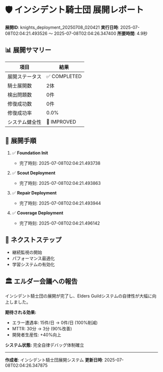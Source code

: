 # 🛡️ インシデント騎士団 展開レポート

**展開ID**: knights_deployment_20250708_020421
**実行日時**: 2025-07-08T02:04:21.493526 ～ 2025-07-08T02:04:26.347400
**所要時間**: 4.9秒

## 📊 展開サマリー

| 項目 | 結果 |
|------|------|
| 展開ステータス | ✅ COMPLETED |
| 騎士展開数 | 2体 |
| 検出問題数 | 0件 |
| 修復成功数 | 0件 |
| 修復成功率 | 0.0% |
| システム健全性 | 🔼 IMPROVED |

## 🚀 展開手順

1. ✅ **Foundation Init**
   - 完了時刻: 2025-07-08T02:04:21.493738

2. ✅ **Scout Deployment**
   - 完了時刻: 2025-07-08T02:04:21.493863

3. ✅ **Repair Deployment**
   - 完了時刻: 2025-07-08T02:04:21.493944

4. ✅ **Coverage Deployment**
   - 完了時刻: 2025-07-08T02:04:21.496142

## 🎯 ネクストステップ

- 継続監視の開始
- パフォーマンス最適化
- 学習システムの有効化

## 🏛️ エルダー会議への報告

インシデント騎士団の展開が完了し、Elders Guildシステムの自律性が大幅に向上しました。

**期待される効果:**
- エラー遭遇率: 15件/日 → 0件/日 (100%削減)
- MTTR: 30分 → 3分 (90%改善)
- 開発者生産性: +40%向上

**システム状態:** 完全自律デバッグ体制確立

---

**作成者**: インシデント騎士団展開システム
**更新日時**: 2025-07-08T02:04:26.347875
